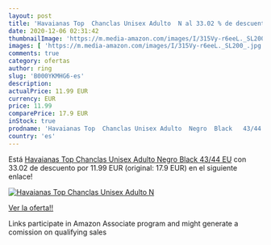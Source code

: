 ```yaml
---
layout: post
title: 'Havaianas Top  Chanclas Unisex Adulto  N al 33.02 % de descuento'
date: 2020-12-06 02:31:42
thumbnailImage: 'https://m.media-amazon.com/images/I/315Vy-r6eeL._SL200_.jpg'
images: [ 'https://m.media-amazon.com/images/I/315Vy-r6eeL._SL200_.jpg' ]
comments: true
category: ofertas
author: ring
slug: 'B000YKMHG6-es'
description:
actualPrice: 11.99 EUR
currency: EUR
price: 11.99
comparePrice: 17.9 EUR
inStock: true
prodname: 'Havaianas Top  Chanclas Unisex Adulto  Negro  Black   43/44 EU'
country: 'es'
---
```


Está [Havaianas Top  Chanclas Unisex Adulto  Negro  Black   43/44 EU](https://www.amazon.es/dp/B000YKMHG6/?tag=tolees-21) con 33.02 de descuento por 11.99 EUR (original: 17.9 EUR) en el siguiente enlace!

[![Havaianas Top  Chanclas Unisex Adulto  N](https://m.media-amazon.com/images/I/315Vy-r6eeL._SL200_.jpg)](https://www.amazon.es/dp/B000YKMHG6/?tag=tolees-21)

[Ver la oferta!!](https://www.amazon.es/dp/B000YKMHG6/?tag=tolees-21)

Links participate in Amazon Associate program and might generate a comission on qualifying sales


